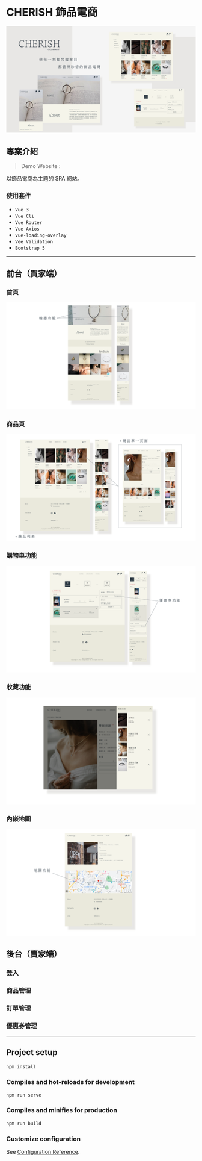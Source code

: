 # CHERISH 飾品電商
<img src="readmeImage/封面.png" alt="封面">

## 專案介紹
> Demo Website : <!-- [https://a94s84.github.io/Hermosa/#/](https://a94s84.github.io/Hermosa/#/) -->

以飾品電商為主題的 SPA 網站。

### 使用套件
- `Vue 3`
- `Vue Cli`
- `Vue Router`
- `Vue Axios`
- `vue-loading-overlay`
- `Vee Validation`
- `Bootstrap 5`

---
## 前台（買家端）

### 首頁
<img src="readmeImage/首頁.png" alt="首頁">

### 商品頁
<img src="readmeImage/商品頁.png" alt="商品頁">

### 購物車功能
<img src="readmeImage/購物車頁面.png" alt="購物車頁面">

### 收藏功能
<img src="readmeImage/珍藏功能.png" alt="珍藏功能">

### 內嵌地圖
<img src="readmeImage/內嵌地圖.png" alt="內嵌地圖">


## 後台（賣家端）

### 登入


### 商品管理


### 訂單管理


### 優惠券管理

---
## Project setup
```
npm install
```

### Compiles and hot-reloads for development
```
npm run serve
```

### Compiles and minifies for production
```
npm run build
```

### Customize configuration
See [Configuration Reference](https://cli.vuejs.org/config/).
